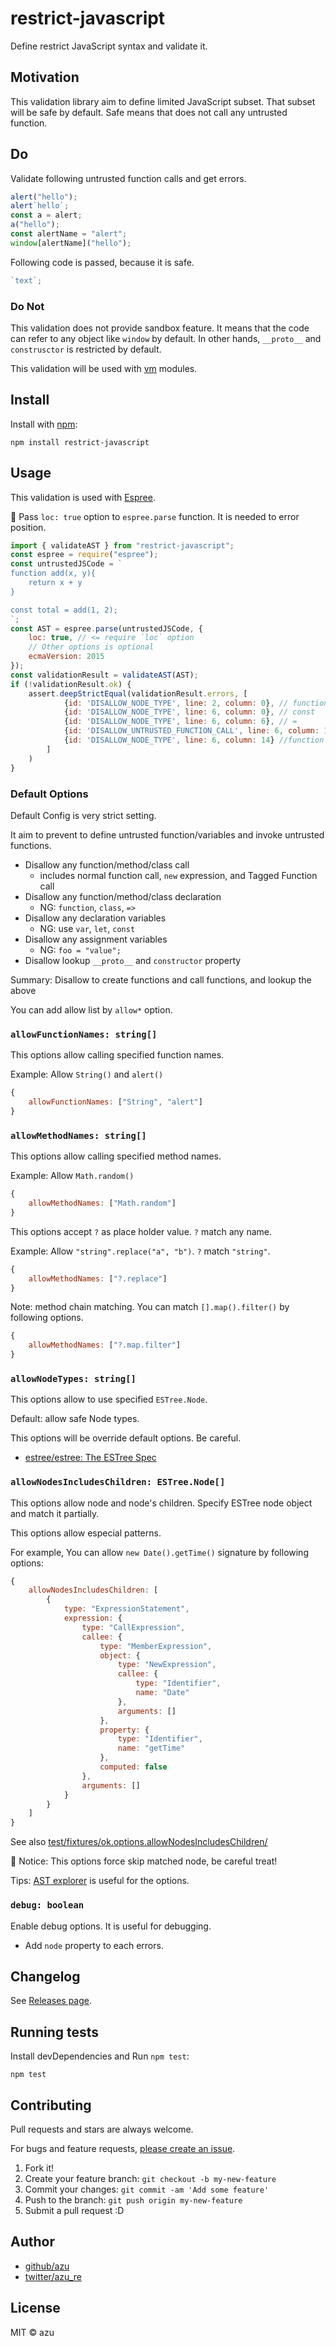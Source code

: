 # restrict-javascript

Define restrict JavaScript syntax and validate it.

## Motivation

This validation library aim to define limited JavaScript subset.
That subset will be safe by default.
Safe means that does not call any untrusted function.

## Do

Validate following untrusted function calls and get errors. 

```js
alert("hello");
alert`hello`;
const a = alert;
a("hello");
const alertName = "alert";
window[alertName]("hello");
```

Following code is passed, because it is safe.

```js
`text`;
``` 

### Do Not

This validation does not provide sandbox feature.
It means that the code can refer to any object like `window` by default.
In other hands, `__proto__` and `construsctor` is restricted by default. 

This validation will be used with [vm](https://nodejs.org/api/vm.html) modules.

## Install

Install with [npm](https://www.npmjs.com/):

    npm install restrict-javascript

## Usage

This validation is used with [Espree](https://github.com/eslint/espree).

:memo: Pass `loc: true` option to `espree.parse` function. It is needed to error position. 

```js
import { validateAST } from "restrict-javascript";
const espree = require("espree");
const untrustedJSCode = `
function add(x, y){
    return x + y
}

const total = add(1, 2);
`;
const AST = espree.parse(untrustedJSCode, {
    loc: true, // <= require `loc` option
    // Other options is optional
    ecmaVersion: 2015
});
const validationResult = validateAST(AST);
if (!validationResult.ok) {
    assert.deepStrictEqual(validationResult.errors, [
            {id: 'DISALLOW_NODE_TYPE', line: 2, column: 0}, // function
            {id: 'DISALLOW_NODE_TYPE', line: 6, column: 0}, // const
            {id: 'DISALLOW_NODE_TYPE', line: 6, column: 6}, // =
            {id: 'DISALLOW_UNTRUSTED_FUNCTION_CALL', line: 6, column: 14}, // add(1, 2)
            {id: 'DISALLOW_NODE_TYPE', line: 6, column: 14} //function call node
        ]
    )
}
```

### Default Options

Default Config is very strict setting.

It aim to prevent to define untrusted function/variables and invoke untrusted functions. 

- Disallow any function/method/class call
    - includes normal function call, `new` expression, and Tagged Function call
- Disallow any function/method/class declaration
    - NG: `function`, `class`, `=>`
- Disallow any declaration variables
    - NG: use `var`, `let`, `const`
- Disallow any assignment variables
    - NG: `foo = "value";`
- Disallow lookup `__proto__` and `constructor` property

Summary: Disallow to create functions and call functions, and lookup the above

You can add allow list by `allow*` option.

### `allowFunctionNames: string[]`

This options allow calling specified function names.

Example: Allow `String()` and `alert()`

```js
{
    allowFunctionNames: ["String", "alert"]
}
```

### `allowMethodNames: string[]`

This options allow calling specified method names.

Example: Allow `Math.random()`

```js
{
    allowMethodNames: ["Math.random"]
}
```

This options accept `?` as place holder value. `?` match any name.

Example: Allow `"string".replace("a", "b")`.
`?` match `"string"`.

```js
{
    allowMethodNames: ["?.replace"]
}
```

Note: method chain matching.
You can match `[].map().filter()` by following options.

```js
{
    allowMethodNames: ["?.map.filter"]
}
```

### `allowNodeTypes: string[]`

This options allow to use specified `ESTree.Node`.

Default: allow safe Node types.

This options will be override default options. Be careful.

- [estree/estree: The ESTree Spec](https://github.com/estree/estree)

### `allowNodesIncludesChildren: ESTree.Node[]`

This options allow node and node's children.
Specify ESTree node object and match it partially.

This options allow especial patterns.

For example, You can allow `new Date().getTime()` signature by following options:

```js
{
    allowNodesIncludesChildren: [
        {
            type: "ExpressionStatement",
            expression: {
                type: "CallExpression",
                callee: {
                    type: "MemberExpression",
                    object: {
                        type: "NewExpression",
                        callee: {
                            type: "Identifier",
                            name: "Date"
                        },
                        arguments: []
                    },
                    property: {
                        type: "Identifier",
                        name: "getTime"
                    },
                    computed: false
                },
                arguments: []
            }
        }
    ]
}
```

See also [test/fixtures/ok.options.allowNodesIncludesChildren/](test/fixtures/ok.options.allowNodesIncludesChildren/) 

:memo: Notice: This options force skip matched node, be careful treat!

Tips: [AST explorer](https://astexplorer.net/) is useful for the options.

### `debug: boolean`

Enable debug options. It is useful for debugging.

- Add `node` property to each errors. 

## Changelog

See [Releases page](https://github.com/azu/restrict-javascript/releases).

## Running tests

Install devDependencies and Run `npm test`:

    npm test

## Contributing

Pull requests and stars are always welcome.

For bugs and feature requests, [please create an issue](https://github.com/azu/restrict-javascript/issues).

1. Fork it!
2. Create your feature branch: `git checkout -b my-new-feature`
3. Commit your changes: `git commit -am 'Add some feature'`
4. Push to the branch: `git push origin my-new-feature`
5. Submit a pull request :D

## Author

- [github/azu](https://github.com/azu)
- [twitter/azu_re](https://twitter.com/azu_re)

## License

MIT © azu
